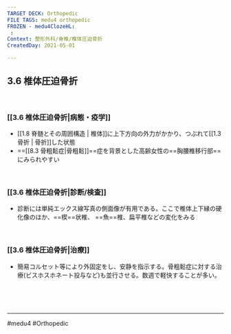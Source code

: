 ```yaml
---
TARGET DECK: Orthopedic
FILE TAGS: medu4 orthopedic
FROZEN - medu4ClozeHL:
 : 
Context: 整形外科/脊椎/椎体圧迫骨折
CreatedDay: 2021-05-01

---
```


## 3.6 椎体圧迫骨折

<br>

### [[3.6 椎体圧迫骨折|病態・疫学]]
* [[1.8 脊髄とその周囲構造 | 椎体]]に上下方向の外力がかかり、つぶれて[[1.3 骨折 | 骨折]]した状態
* ==[[8.3 骨粗鬆症|骨粗鬆]]==症を背景とした高齢女性の==胸腰椎移行部==にみられやすい
<!--ID: 1619848152268-->


<br>

### [[3.6 椎体圧迫骨折|診断/検査]]
* 診断には単純エックス線写真の側面像が有用である。ここで椎体上下縁の硬化像のほか、==楔==状椎、 ==魚==椎、扁平椎などの変化をみる
<!--ID: 1619848152309-->


<br>

### [[3.6 椎体圧迫骨折|治療]]
* 簡易コルセット等により外固定をし、安静を指示する。骨粗鬆症に対する治療(ビスホスホネート投与など)も並行させる。数週で軽快することが多い。
 
 
 <br><br><br>

---
#medu4 #Orthopedic
